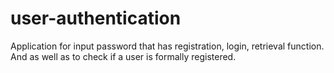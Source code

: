 # user-authentication
Application for input password that has registration, login, retrieval function. And as well as to check if a user is formally registered.
